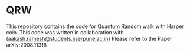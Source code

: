 # QRW
This repository contains the code for Quantum Random walk with Harper coin. This code was written in collaboration with (aakash.ramesh@students.iiserpune.ac.in)
Please refer to the Paper 	arXiv:2008.11318

